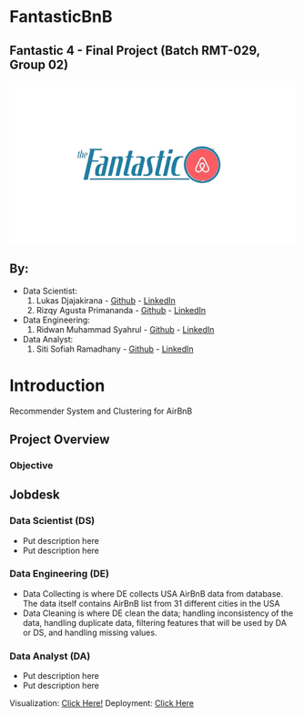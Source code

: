 # FantasticBnB
## Fantastic 4 - Final Project (Batch RMT-029, Group 02)

![logo](https://github.com/FTDS-assignment-bay/p2-final-project-fantastic-four/blob/main/f4_logo.png)

## By:
- Data Scientist:
    1. Lukas Djajakirana - [Github](https://github.com/lukasadk) - [LinkedIn](https://www.linkedin.com/in/lukas-adiwijaya-djajakirana-66b20720a/)
    2. Rizqy Agusta Primananda - [Github](https://github.com/rizqyagusta) - [LinkedIn](https://www.linkedin.com/in/rizqy-agusta-primananda-968a70141/)
- Data Engineering:
    1. Ridwan Muhammad Syahrul - [Github](https://github.com/RidwanMSyahrul) - [LinkedIn](https://www.linkedin.com/in/ridwan-muhammad-syahrul-4419ba300/)
- Data Analyst:
    1. Siti Sofiah Ramadhany - [Github](https://github.com/sofiahra) - [LinkedIn](https://www.linkedin.com/in/sofiah-ramadhany-85980a2aa/)


# Introduction
Recommender System and Clustering for AirBnB

## Project Overview


### Objective



## Jobdesk
### Data Scientist (DS)
- Put description here
- Put description here

### Data Engineering (DE)
- Data Collecting is where DE collects USA AirBnB data from database. The data itself contains AirBnB list from 31 different cities in the USA 
- Data Cleaning is where DE clean the data; handling inconsistency of the data, handling duplicate data, filtering features that will be used by DA or DS, and handling missing values.

### Data Analyst (DA)
- Put description here
- Put description here

Visualization: [Click Here!](https://lookerstudio.google.com/reporting/10246f2e-ef11-4fb1-bd99-9dfefe9a0d69)
Deployment: [Click Here]()